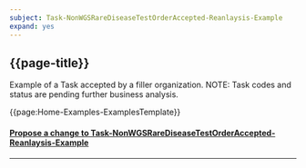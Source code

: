 ```yaml
---
subject: Task-NonWGSRareDiseaseTestOrderAccepted-Reanlaysis-Example
expand: yes
---
```



## {{page-title}}

Example of a Task accepted by a filler organization. NOTE: Task codes and status are pending further business analysis.


{{page:Home-Examples-ExamplesTemplate}}


<div id="Feedback" class="tabcontent">
<h4><a href='https://simplifier.net/NHS-Digital-FHIR-Genomics-Implementation-Guide/Task-NonWGSRareDiseaseTestOrderAccepted-Reanlaysis-Example/~issues?level=Filee' target="_blank">Propose a change to Task-NonWGSRareDiseaseTestOrderAccepted-Reanlaysis-Example</a></h4>
</div>

---